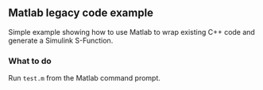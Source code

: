 ## Matlab legacy code example

Simple example showing how to use Matlab to wrap existing C++ code and generate
a Simulink S-Function.

### What to do

Run `test.m` from the Matlab command prompt.

